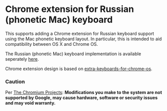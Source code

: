 # Chrome extension for Russian (phonetic Mac) keyboard
This supports adding a Chrome extension for Russian keyboard support using the
Mac phonetic keyboard layout. In particular, this is intended to aid
compatibility between OS X and Chrome OS.

The Russian (phonetic Mac) keyboard implementation is available seperately
[here](https://github.com/ahnolds/Russian-phonetic-Mac).

Chrome extension design is based on [extra-keyboards-for-chrome-os](https://github.com/google/extra-keyboards-for-chrome-os).

### Caution
Per [The Chromium Projects](https://www.chromium.org/chromium-os/poking-around-your-chrome-os-device): __Modifications you make to the system are not supported by Google, may cause hardware, software or security issues and may void warranty.__


